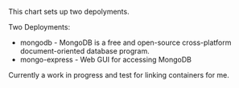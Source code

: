 This chart sets up two depolyments.

Two Deployments:

* mongodb - MongoDB is a free and open-source cross-platform document-oriented database program. 
* mongo-express - Web GUI for accessing MongoDB

Currently a work in progress and test for linking containers for me.
